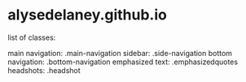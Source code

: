 # alysedelaney.github.io

list of classes:

main navigation: .main-navigation
sidebar: .side-navigation
bottom navigation: .bottom-navigation
emphasized text: .emphasizedquotes
headshots: .headshot

